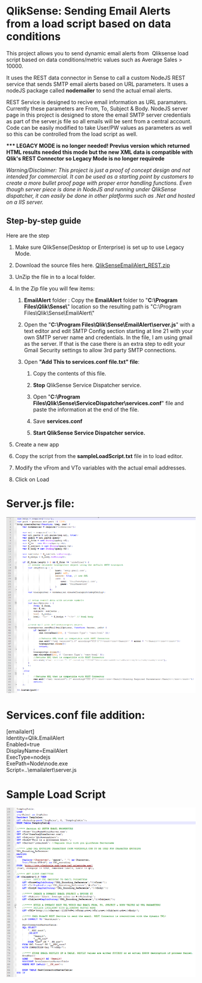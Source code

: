 QlikSense: Sending Email Alerts from a load script based on data conditions
===========================================================================

This project allows you to send dynamic email alerts from  Qliksense load script
based on data conditions/metric values such as Average Sales \> 10000.

It uses the REST data connector in Sense to call a custom NodeJS REST service that
sends SMTP email alerts based on URL parameters. It uses a nodeJS package called
**nodemailer** to send the actual email alerts. 

REST Service is designed to recive email information as URL paramaters. Currently these parameters are From, To, Subject & Body. NodeJS server page in this project is designed to
store the email SMTP server credentials as part of the server.js file so all
emails will be sent from a central account. Code can be easily modified to take
User/PW values as parameters as well so this can be controlled from the load
script as well.

**\*\*\* LEGACY MODE is no longer needed! Previus version which returned HTML results needed this mode but the new XML data is compatible with Qlik's REST Connector so Legacy Mode is no longer requirede**

*Warning/Disclaimer: This project is just a proof of concept design and not
intended for commercial. It can be used as a starting point by customers to
create a more bullet proof page with proper error handling functions. Even
though server piece is done in NodeJS and running under QlikSense dispatcher, it
can easily be done in other platforms such as .Net and hosted on a IIS server.*

Step-by-step guide
------------------

Here are the step

1.  Make sure QlikSense(Desktop or Enterprise) is set up to use Legacy Mode.

2.  Download the source files
    here. [QlikSenseEmailAlert_REST.zip](https://github.com/NickAkincilar/QlikSense-Data-Driven-Email-Alerts/raw/Version1/SourceFiles/QlikSenseEmailAlert_REST.zip)

3.  UnZip the file in to a local folder.

4.  In the Zip file you will few items:

    1.  **EmailAlert** folder : Copy the **EmailAlert** folder to "**C:\\Program
        Files\\Qlik\\Sense\\**" location so the resulting path is "C:\\Program
        Files\\Qlik\\Sense\\EmailAlert\\"

    2.  Open the "**C:\\Program Files\\Qlik\\Sense\\EmailAlert\\server.js**"
        with a text editor and edit SMTP Config section starting at line 21 with
        your own SMTP server name and credentials. In the file, I am using gmail
        as the server. If that is the case there is an extra step to edit your
        Gmail Security settings to allow 3rd party SMTP connections.

    3.  Open **"Add This to services.conf file.txt" file**:  

        1.  Copy the contents of this file.

        2.  **Stop** QlikSense Service Dispatcher service.

        3.  Open "**C:\\Program
            Files\\Qlik\\Sense\\ServiceDispatcher\\services.conf**" file and
            paste the information at the end of the file.

        4.  Save **services.conf**

        5.  **Start **QlikSense Service Dispatcher service**.**

5.  Create a new app

6.  Copy the script from the **sampleLoadScript.txt** file in to load editor.

7.  Modify the vFrom and VTo variables with the actual email addresses.

8.  Click on Load 

Server.js file:
===============

![C:\\e3092c5d540a14b7adc1278ef62dc3c2](https://github.com/NickAkincilar/QlikSense-Data-Driven-Email-Alerts/blob/Version1/media/RestServer.png)



Services.conf file addition:
============================

[emailalert]  
Identity=Qlik.EmailAlert  
Enabled=true  
DisplayName=EmailAlert  
ExecType=nodejs  
ExePath=Node\\node.exe  
Script=..\\emailalert\\server.js

Sample Load Script
==================

![](https://raw.githubusercontent.com/NickAkincilar/QlikSense-Data-Driven-Email-Alerts/Version1/media/LoadScript_REST.png)

